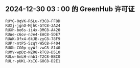 ## 2024-12-30 03 : 00 的 GreenHub 许可证
```
RUYG-0qVK-R6Lu-Y3C8-FF8D
RUXj-jgnO-MjhC-GTC8-2A24
RUXh-bo6s-ii4x-DMC8-A420
RUWe-c6ov-nJe4-EAC8-5DE7
RUWK-Ofx4-6kJB-zyC8-78F9
RUPr-mtP5-5zqY-W5C8-F404
RUOb-CG0p-gyWf-zwC8-8140
RUMV-wpDz-NZR8-kTC8-D510
RULw-6nLH-nhb1-T2C8-BBC0
RULr-pUKL-XsIG-GOC8-D2E1
```

